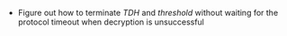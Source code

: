 - Figure out how to terminate *TDH* and *threshold* without waiting for the protocol timeout when decryption is unsuccessful
